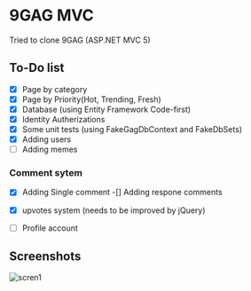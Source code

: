 # 9GAG MVC 
Tried to clone 9GAG (ASP.NET MVC 5)
## To-Do list
- [x] Page by category
- [x] Page by Priority(Hot, Trending, Fresh)
- [x] Database (using Entity Framework Code-first)
- [x] Identity Autherizations
- [x] Some unit tests (using FakeGagDbContext and FakeDbSets)
- [x] Adding users
- [ ] Adding memes
 ### Comment sytem
 -[x] Adding Single comment
 -[] Adding respone comments
 
 - [x] upvotes system (needs to be improved by jQuery)
 - [ ] Profile account

## Screenshots
![scren1](https://user-images.githubusercontent.com/29101386/43652488-a91ae21a-9745-11e8-87a6-7eab81f8f630.png)


